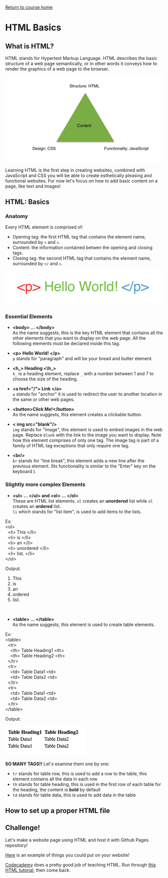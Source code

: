 <a href="https://wes-chen.github.io/build-a-website/">Return to course home</a>

# HTML Basics

## What is HTML?

HTML stands for Hypertext Markup Language. HTML describes the basic structure of a web page semantically, or in other words it conveys how to render the graphics of a web page to the browser. 

![triad](wwwtriad.png?raw=true "triad")

Learning HTML is the first step in creating websites, combined with JavaScript and CSS you will be able to create esthetically pleasing and functional websites. For now let's focus on how to add basic content on a page, like text and images!

## HTML: Basics

### Anatomy
Every HTML element is comprised of:
- Opening tag: the first HTML tag that contains the element name, surrounded by ` < ` and ` > `.
- Content: the information contained betwen the opening and closing tags.
- Closing tag: the second HTML tag that contains the element name, surrounded by ` </ ` and `>`.

![triad](element.png?raw=true "triad")


### Essential Elements



- **&lt;body&gt;  ... &lt;/body&gt;** <br/>
As the name suggests, this is the key HTML element that contains all the other elements that you want to display on the web page. All the following elements must be declared inside this tag.


- **&lt;p&gt; Hello World! &lt;/p&gt;** <br/>
`p` stands for "paragraph" and will be your bread and butter element. 

- **&lt;h_&gt; Heading &lt;\h_&gt;** <br/>
`h_` is a heading element, replace `_` with a number between 1 and 7 to choose the size of the heading. 

- **&lt;a href="/"&gt; Link &lt;/a&gt;** <br/>
`a` stands for "anchor" it is used to redirect the user to another location in the same or other web pages.

- **&lt;button&gt;Click Me!&lt;/button&gt;** <br/>
As the name suggests, this element creates a clickable button.

- **&lt; img src="blank"/&gt;** <br />
`img` stands for "image", this element is used to embed images in the web page. Replace `blank` with the link to the image you want to display. Note how this element comprises of only one tag. The image tag is part of a family of HTML tag exceptions that only require one tag.

- **&lt;br/&gt;** <br>
`br` stands for "line break", this element adds a new line after the previous element. (Its functionality is similar to the "Enter" key on the keyboard ).

### Slightly more complex Elements

- **&lt;ul&gt; ... &lt;/ul&gt;    and     &lt;ol&gt; ... &lt;/ol&gt;** <br />
These are HTML list elements. `ul` creates an **unordered** list while `ol` creates an **ordered** list. <br/>
`li` which stands for "list item", is used to add items to the lists. 

Ex:<br/>
&lt;ol&gt; <br/>
 &nbsp;&nbsp;&lt;li&gt; This &lt;/li&gt;<br/>
 &nbsp;&nbsp;&lt;li&gt; is &lt;/li&gt;<br/>
 &nbsp;&nbsp;&lt;li&gt; an &lt;/li&gt;<br/>
 &nbsp;&nbsp;&lt;li&gt; unordered &lt;/li&gt;<br/>
 &nbsp;&nbsp;&lt;li&gt; list. &lt;/li&gt;<br/>
&lt;/ol&gt;<br/>

Output:
1) This
2) is 
3) an
4) ordered
5) list. 
<br/>

- **&lt;table&gt; ... &lt;/table&gt;** <br/>
As the name suggests, this element is used to create table elements. <br/>

Ex:<br/>
&lt;table&gt; <br/>
 &nbsp;&nbsp;&lt;tr&gt; <br/>
 &nbsp;&nbsp;&nbsp;&nbsp;&lt;th&gt; Table Heading1 &lt;th&gt;<br/>
 &nbsp;&nbsp;&nbsp;&nbsp;&lt;th&gt; Table Heading2 &lt;th&gt;<br/>
 &nbsp;&nbsp;&lt;/tr&gt;<br/>
 &nbsp;&nbsp;&lt;tr&gt; <br/>
 &nbsp;&nbsp;&nbsp;&nbsp;&lt;td&gt; Table Data1 &lt;td&gt;<br/>
 &nbsp;&nbsp;&nbsp;&nbsp;&lt;td&gt; Table Data2 &lt;td&gt;<br/>
 &nbsp;&nbsp;&lt;/tr&gt;<br/>
 &nbsp;&nbsp;&lt;tr&gt; <br/>
 &nbsp;&nbsp;&nbsp;&nbsp;&lt;td&gt; Table Data1 &lt;td&gt;<br/>
 &nbsp;&nbsp;&nbsp;&nbsp;&lt;td&gt; Table Data2 &lt;td&gt;<br/>
 &nbsp;&nbsp;&lt;/tr&gt;<br/>
&lt;/table&gt;<br/>

Output: <br/>

![triad](table.png?raw=true "triad")

**SO MANY TAGS!!** Let's examine them one by one:
  - `tr` stands for table row, this is used to add a row to the table, this element contains all the data in each row
  - `th` stands for table heading, this is used in the first row of each table for the heading, the content is **bold** by default
  - `td` stands for table data, this is used to add data in the table

## How to set up a proper HTML file
## Challenge!

Let's make a website page using HTML and host it with Github Pages repository!

[Here](https://wes-chen.github.io/build-a-website/lesson-03/sample.html) is an example of things you could put on your website!

[Codecademy](https://www.codecademy.com/learn) does a pretty good job of teaching HTML. Run through [this HTML tutorial](https://www.codecademy.com/learn/learn-html), then come back.

